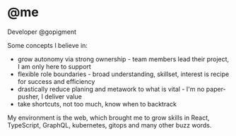 # @me

Developer @gopigment

Some concepts I believe in:
* grow autonomy via strong ownership - team members lead their project, I am only here to support
* flexible role boundaries - broad understanding, skillset, interest is recipe for success and efficiency
* drastically reduce planing and metawork to what is vital - I'm no paper-pusher, I deliver value
* take shortcuts, not too much, know when to backtrack

My environment is the web, which brought me to grow skills in React, TypeScript, GraphQL, kubernetes, gitops and many other buzz words.
